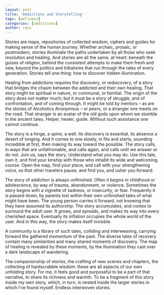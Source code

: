 ```yaml
---
layout: post
title: 'Addictions and Storytelling'
tags: [wellness]
categories: [addictions]
author: ross
---
```


Stories are maps, repositories of collected wisdom, ciphers and guides for making sense of the human journey. Whether archaic, prosaic, or postmodern, stories illuminate the paths undertaken by all those who seek resolution and healing. And stories are all the same, at heart: beneath the guises of religion, behind the consistent attempts to make them fresh and new, beyond the politics and tribalisms that run through the tales of every generation. Stories tell one thing: how to discover hidden illumination.

Healing from addictions requires the discovery, or rediscovery, of a story that bridges the chasm between the addicted and their own healing. That story might be spiritual in nature, or communal, or familial. The origin of the story does not matter much; but it must be a story of struggle, and of confrontation, and of coming through. It might be told by mentors – as are the stories of Alcoholics Anonymous – or peers, or a stranger one meets on the road. That stranger is an avatar of the old gods upon whom we stumble in the ancient tales. Helper, healer, guide. Without such assistance one cannot continue.

The story is a hinge, a spine, a well. Its discovery is essential, its absence a desert of longing. And it comes to one slowly, in fits and starts, sounding incredible at first, then making its way toward the possible. The story calls, in ways that are unfathomable, and calls again, and calls until we answer or do not. Join us, says the story. Understand what you may do. Use this tale, own it, and find your kinship with those who inhabit its wide and welcoming course. Open the map, find your place, and call with your strengthening voice, so that other travelers pause, and find you, and usher you forward.

The story of addiction is always unfinished. Often it begins in childhood or adolescence, by way of trauma, abandonment, or violence. Sometimes the story begins with a vignette of sadness, or insecurity, or fear. Frequently it is passed down, by parents lost within their own unfinished tales of what might have been. The young person carries it forward, not knowing that they have assumed its authorship. The story accumulates, and comes to surround the adult user. It grows, and spreads, and makes its way into every cherished space. Eventually its inflation occupies the whole world of the user. And in this way, the story makes itself invisible.

A community is a library of such tales, colliding and interweaving, carrying forward the gathered momentum of the past. The diverse tales of recovery contain many similarities and many shared moments of discovery. The map of healing is revealed by these moments, by the illumination they cast over a dark landscape of wandering.

The companionship of stories, the crafting of new scenes and chapters, the collecting of hardscrabble wisdom: these are all aspects of our own unfolding story. For me, it feels good and purposeful to be a part of that narrative, to share its richness and warmth. To be a fragment of this story inside my own story, which, in turn, is nested inside the larger stories in which I’ve found myself. Endless interwoven stories.
